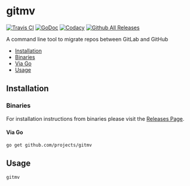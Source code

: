 # gitmv

[![Travis CI](https://img.shields.io/travis/projects/gitmv.svg?style=for-the-badge)](https://travis-ci.org/projects/gitmv)
[![GoDoc](https://img.shields.io/badge/godoc-reference-5272B4.svg?style=for-the-badge)](https://godoc.org/github.com/projects/gitmv)
[![Codacy](https://img.shields.io/codacy/grade/0aea23ce159f436c867d136635e2beff.svg?style=for-the-badge)](https://app.codacy.com/app/artur-sak13/gitmv)
[![Github All Releases](https://img.shields.io/github/downloads/artur-sak13/gitmv/total.svg?style=for-the-badge)](https://github.com/artur-sak13/gitmv/releases)

A command line tool to migrate repos between GitLab and GitHub

* [Installation](README.md#installation)
* [Binaries](README.md#binaries)
* [Via Go](README.md#via-go)
* [Usage](README.md#usage)

## Installation

### Binaries

For installation instructions from binaries please visit the [Releases Page](https://github.com/projects/gitmv/releases).

#### Via Go

```console
go get github.com/projects/gitmv
```

## Usage

```console
gitmv
```
